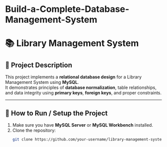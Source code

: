 # Build-a-Complete-Database-Management-System

# 📚 Library Management System

## 📝 Project Description

This project implements a **relational database design** for a Library Management System using **MySQL**.  
It demonstrates principles of **database normalization**, table relationships, and data integrity using **primary keys**, **foreign keys**, and proper constraints.

---

## 🚀 How to Run / Setup the Project

1. Make sure you have **MySQL Server** or **MySQL Workbench** installed.
2. Clone the repository:
   ```bash
   git clone https://github.com/your-username/library-management-system.git

